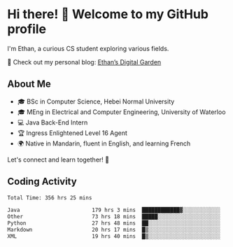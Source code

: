 # Hi there! 👋 Welcome to my GitHub profile  

I'm Ethan, a curious CS student exploring various fields.  

📌 Check out my personal blog: [Ethan’s Digital Garden](https://fortii2.github.io/)  

## About Me  
- 🎓 BSc in Computer Science, Hebei Normal University
- 🎓 MEng in Electrical and Computer Engineering, University of Waterloo
- 💻 Java Back-End Intern
- 🏆 Ingress Enlightened Level 16 Agent  
- 🌍 Native in Mandarin, fluent in English, and learning French  

Let's connect and learn together! 🚀  

## Coding Activity
<!--START_SECTION:waka-->

```txt
Total Time: 356 hrs 25 mins

Java                       179 hrs 3 mins  ████████████▓░░░░░░░░░░░░   50.24 %
Other                      73 hrs 18 mins  █████░░░░░░░░░░░░░░░░░░░░   20.57 %
Python                     27 hrs 48 mins  ██░░░░░░░░░░░░░░░░░░░░░░░   07.80 %
Markdown                   20 hrs 17 mins  █▒░░░░░░░░░░░░░░░░░░░░░░░   05.69 %
XML                        19 hrs 40 mins  █▒░░░░░░░░░░░░░░░░░░░░░░░   05.52 %
```

<!--END_SECTION:waka-->
